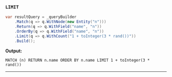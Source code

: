 ### `LIMIT`
```csharp
var resultQuery = _queryBuilder
    .Match(q => q.WithNode(new Entity("n")))
    .Return(q => q.WithField("name", "n"))
    .OrderBy(q => q.WithField("name", "n"))
    .Limit(q => q.WithCount("1 + toInteger(3 * rand())"))
    .Build();
```
**Output:**
```cypher
MATCH (n) RETURN n.name ORDER BY n.name LIMIT 1 + toInteger(3 * rand())
```
------